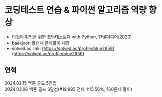 # 코딩테스트 연습 & 파이썬 알고리즘 역량 향상

- 이것이 취업을 위한 코딩테스트다 with Python, 한빛미디어(2020)<br/>
- baekjoon 폴더내 문제풀이 내장<br/>
- solved.ac link: [https://solved.ac/profile/blue2959](https://solved.ac/profile/blue2959)<br/>

## 연혁
2024.02.15 백준 골드 5진입<br/>
2024.03.06 백준 골드 3달성(#19,995 전체 ↑15.56%, 160문제 풀이)
